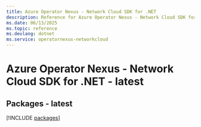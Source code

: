 ```yaml
---
title: Azure Operator Nexus - Network Cloud SDK for .NET
description: Reference for Azure Operator Nexus - Network Cloud SDK for .NET
ms.date: 06/13/2025
ms.topic: reference
ms.devlang: dotnet
ms.service: operatornexus-networkcloud
---
```

# Azure Operator Nexus - Network Cloud SDK for .NET - latest
## Packages - latest
[!INCLUDE [packages](operator-nexus---network-cloud-index.md)]